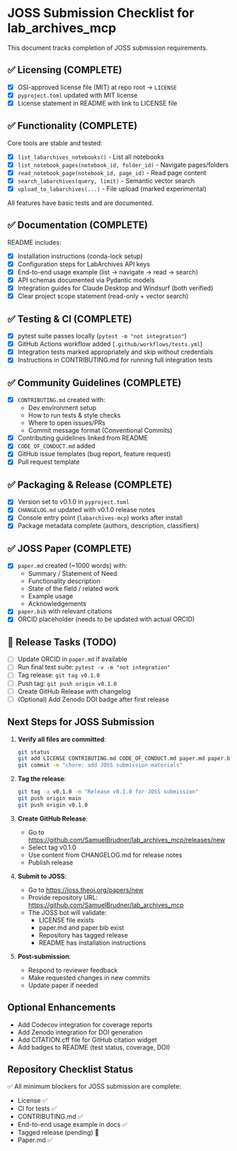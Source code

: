 # JOSS Submission Checklist for lab_archives_mcp

This document tracks completion of JOSS submission requirements.

## ✅ Licensing (COMPLETE)

- [x] OSI-approved license file (MIT) at repo root → `LICENSE`
- [x] `pyproject.toml` updated with MIT license
- [x] License statement in README with link to LICENSE file

## ✅ Functionality (COMPLETE)

Core tools are stable and tested:
- [x] `list_labarchives_notebooks()` - List all notebooks
- [x] `list_notebook_pages(notebook_id, folder_id)` - Navigate pages/folders
- [x] `read_notebook_page(notebook_id, page_id)` - Read page content
- [x] `search_labarchives(query, limit)` - Semantic vector search
- [x] `upload_to_labarchives(...)` - File upload (marked experimental)

All features have basic tests and are documented.

## ✅ Documentation (COMPLETE)

README includes:
- [x] Installation instructions (conda-lock setup)
- [x] Configuration steps for LabArchives API keys
- [x] End-to-end usage example (list → navigate → read → search)
- [x] API schemas documented via Pydantic models
- [x] Integration guides for Claude Desktop and Windsurf (both verified)
- [x] Clear project scope statement (read-only + vector search)

## ✅ Testing & CI (COMPLETE)

- [x] pytest suite passes locally (`pytest -m "not integration"`)
- [x] GitHub Actions workflow added (`.github/workflows/tests.yml`)
- [x] Integration tests marked appropriately and skip without credentials
- [x] Instructions in CONTRIBUTING.md for running full integration tests

## ✅ Community Guidelines (COMPLETE)

- [x] `CONTRIBUTING.md` created with:
  - Dev environment setup
  - How to run tests & style checks
  - Where to open issues/PRs
  - Commit message format (Conventional Commits)
- [x] Contributing guidelines linked from README
- [x] `CODE_OF_CONDUCT.md` added
- [x] GitHub issue templates (bug report, feature request)
- [x] Pull request template

## ✅ Packaging & Release (COMPLETE)

- [x] Version set to v0.1.0 in `pyproject.toml`
- [x] `CHANGELOG.md` updated with v0.1.0 release notes
- [x] Console entry point (`labarchives-mcp`) works after install
- [x] Package metadata complete (authors, description, classifiers)

## ✅ JOSS Paper (COMPLETE)

- [x] `paper.md` created (~1000 words) with:
  - Summary / Statement of Need
  - Functionality description
  - State of the field / related work
  - Example usage
  - Acknowledgements
- [x] `paper.bib` with relevant citations
- [x] ORCID placeholder (needs to be updated with actual ORCID)

## 🔲 Release Tasks (TODO)

- [ ] Update ORCID in `paper.md` if available
- [ ] Run final test suite: `pytest -v -m "not integration"`
- [ ] Tag release: `git tag v0.1.0`
- [ ] Push tag: `git push origin v0.1.0`
- [ ] Create GitHub Release with changelog
- [ ] (Optional) Add Zenodo DOI badge after first release

## Next Steps for JOSS Submission

1. **Verify all files are committed**:
   ```bash
   git status
   git add LICENSE CONTRIBUTING.md CODE_OF_CONDUCT.md paper.md paper.bib .github/
   git commit -m "chore: add JOSS submission materials"
   ```

2. **Tag the release**:
   ```bash
   git tag -a v0.1.0 -m "Release v0.1.0 for JOSS submission"
   git push origin main
   git push origin v0.1.0
   ```

3. **Create GitHub Release**:
   - Go to https://github.com/SamuelBrudner/lab_archives_mcp/releases/new
   - Select tag v0.1.0
   - Use content from CHANGELOG.md for release notes
   - Publish release

4. **Submit to JOSS**:
   - Go to https://joss.theoj.org/papers/new
   - Provide repository URL: https://github.com/SamuelBrudner/lab_archives_mcp
   - The JOSS bot will validate:
     - LICENSE file exists
     - paper.md and paper.bib exist
     - Repository has tagged release
     - README has installation instructions

5. **Post-submission**:
   - Respond to reviewer feedback
   - Make requested changes in new commits
   - Update paper if needed

## Optional Enhancements

- Add Codecov integration for coverage reports
- Add Zenodo integration for DOI generation
- Add CITATION.cff file for GitHub citation widget
- Add badges to README (test status, coverage, DOI)

## Repository Checklist Status

✅ All minimum blockers for JOSS submission are complete:
- License ✅
- CI for tests ✅
- CONTRIBUTING.md ✅
- End-to-end usage example in docs ✅
- Tagged release (pending) 🔲
- Paper.md ✅
